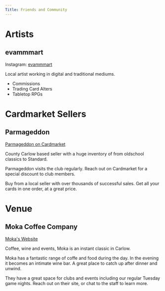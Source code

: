 ```yaml
---
Title: Friends and Community
---
```


# Artists

## evammmart

Instagram: [evammmart](https://www.instagram.com/p/DM2WovRoo3u/?igsh=bGF3OXEyc3JpZXY0)

Local artist working in digital and traditional mediums.
- Commissions
- Trading Card Alters
- Tabletop RPGs

# Cardmarket Sellers

## Parmageddon

[Parmageddon on Cardmarket](https://www.cardmarket.com/en/Magic/Users/Parmageddon)

County Carlow based seller with a huge inventory of from oldschool classics to Standard. 

Parmageddon visits the club regularly. Reach out on Cardmarket for a special discount to club members. 

Buy from a local seller with over thousands of successful sales. Get all your cards in one order, at a great price. 

# Venue

## Moka Coffee Company

[Moka's Website](https://www.mokacoffeecompany.com/)

Coffee, wine and events, Moka is an instant classic in Carlow. 

Moka has a fantastic range of coffe and food during the day. In the evening it becomes an intimate wine bar. A great place to catch up after dinner and unwind. 

They have a great space for clubs and events including our regular Tuesday game nights. Reach out on their site, or chat to the staff to learn more.
